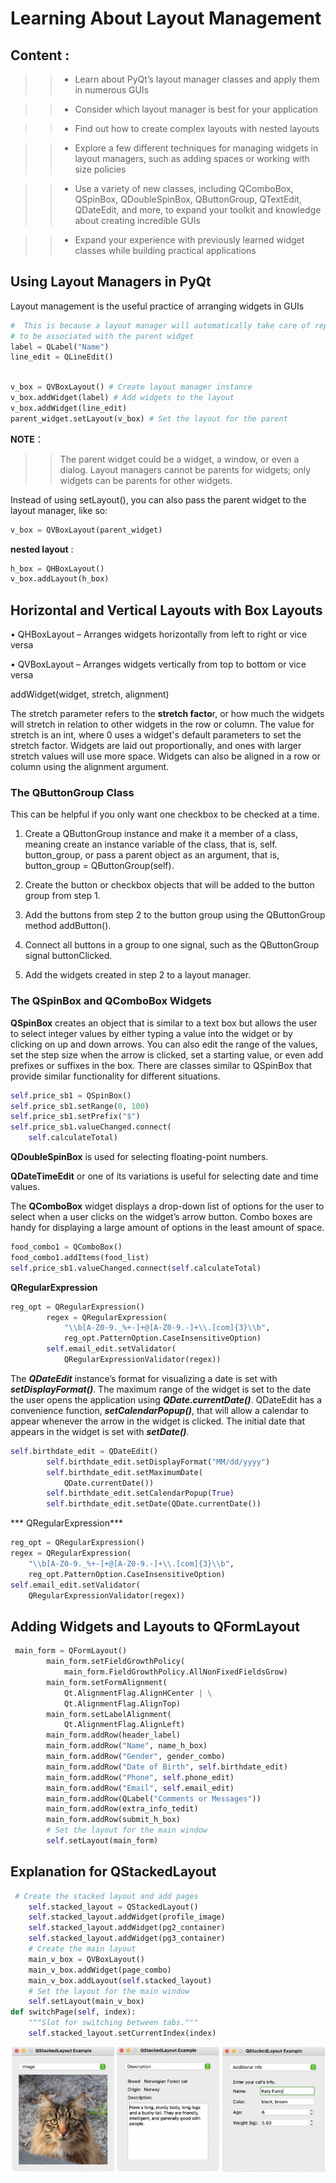# Learning About Layout Management

## Content :

>>* Learn about PyQt’s layout manager classes and apply them in numerous GUIs

>>* Consider which layout manager is best for your application

>>* Find out how to create complex layouts with nested layouts

>>* Explore a few different techniques for managing widgets in layout managers, such as adding spaces or working with size policies

>>* Use a variety of new classes, including QComboBox, QSpinBox, QDoubleSpinBox, QButtonGroup, QTextEdit, QDateEdit, and more, 
    to expand your toolkit and knowledge about creating incredible GUIs

>>* Expand your experience with previously learned widget classes while building practical applications

## Using Layout Managers in PyQt

Layout management is the useful practice of arranging widgets in GUIs

```python
#  This is because a layout manager will automatically take care of reparenting widgets 
# to be associated with the parent widget
label = QLabel("Name")
line_edit = QLineEdit()
```
```python

v_box = QVBoxLayout() # Create layout manager instance
v_box.addWidget(label) # Add widgets to the layout
v_box.addWidget(line_edit)
parent_widget.setLayout(v_box) # Set the layout for the parent
```
**NOTE**：
 >>The parent widget could be a widget, a window, or even a dialog. 
 >>Layout managers cannot be parents for widgets; only widgets can be parents for other widgets.

Instead of using setLayout(), you can also pass the parent widget to the layout manager, like so:
```python
v_box = QVBoxLayout(parent_widget)
```

**nested layout** :
```python
h_box = QHBoxLayout()
v_box.addLayout(h_box)
```

## Horizontal and Vertical Layouts with Box Layouts

• QHBoxLayout – Arranges widgets horizontally from left to right or vice versa

• QVBoxLayout – Arranges widgets vertically from top to bottom or vice versa

addWidget(widget, stretch, alignment)

The stretch parameter refers to the **stretch facto**r, or how much the widgets will stretch in relation to other widgets in the row or column. 
The value for stretch is an int, where 0 uses a widget's default parameters to set the stretch factor. 
Widgets are laid out proportionally, and ones with larger stretch values will use more space. 
Widgets can also be aligned in a row or column using the alignment argument.

### The QButtonGroup Class

 This can be helpful if you only want one checkbox to be checked at a time.

1. Create a QButtonGroup instance and make it a member of a class, meaning create an instance variable of the class, 
   that is, self. button_group, or pass a parent object as an argument, that is, button_group = QButtonGroup(self).

2. Create the button or checkbox objects that will be added to the button group from step 1.

3. Add the buttons from step 2 to the button group using the QButtonGroup method addButton().

4. Connect all buttons in a group to one signal, such as the QButtonGroup signal buttonClicked.

5. Add the widgets created in step 2 to a layout manager.

### The QSpinBox and QComboBox Widgets

**QSpinBox** creates an object that is similar to a text box but allows the user to select integer values by either typing a value into the widget or by clicking on up and down arrows. You can also edit the range of the values, set the step size when the arrow
is clicked, set a starting value, or even add prefixes or suffixes in the box. There are classes similar to QSpinBox that provide similar functionality for different situations. 

```python
self.price_sb1 = QSpinBox()
self.price_sb1.setRange(0, 100)
self.price_sb1.setPrefix("$")
self.price_sb1.valueChanged.connect(
    self.calculateTotal)
```

**QDoubleSpinBox** is used for selecting floating-point numbers. 

**QDateTimeEdit** or one of its variations is useful for selecting date and time values.

The **QComboBox** widget displays a drop-down list of options for the user to select when a user clicks on the widget’s arrow button. Combo boxes are handy for displaying a large amount of options in the least amount of space.

```python
food_combo1 = QComboBox()
food_combo1.addItems(food_list)
self.price_sb1.valueChanged.connect(self.calculateTotal)
```

**QRegularExpression**
```python
reg_opt = QRegularExpression()
        regex = QRegularExpression(
            "\\b[A-Z0-9._%+-]+@[A-Z0-9.-]+\\.[com]{3}\\b",
            reg_opt.PatternOption.CaseInsensitiveOption)
        self.email_edit.setValidator(
            QRegularExpressionValidator(regex))
```

The ***QDateEdit*** instance’s format for visualizing a date is set with ***setDisplayFormat()***. The maximum range of the widget is set to the date the user opens the application using ***QDate.currentDate()***. QDateEdit has a convenience function, ***setCalendarPopup()***, that will allow a calendar to appear whenever the arrow in the widget is clicked. The initial date that appears in the widget is set with ***setDate()***.
```python
self.birthdate_edit = QDateEdit()
        self.birthdate_edit.setDisplayFormat("MM/dd/yyyy")
        self.birthdate_edit.setMaximumDate(
            QDate.currentDate())
        self.birthdate_edit.setCalendarPopup(True)
        self.birthdate_edit.setDate(QDate.currentDate())
```

*** QRegularExpression***

```python
reg_opt = QRegularExpression()
regex = QRegularExpression(
    "\\b[A-Z0-9._%+-]+@[A-Z0-9.-]+\\.[com]{3}\\b",
    reg_opt.PatternOption.CaseInsensitiveOption)
self.email_edit.setValidator(
    QRegularExpressionValidator(regex))

```

## Adding Widgets and Layouts to QFormLayout

```python
 main_form = QFormLayout()
        main_form.setFieldGrowthPolicy(
            main_form.FieldGrowthPolicy.AllNonFixedFieldsGrow)
        main_form.setFormAlignment(
            Qt.AlignmentFlag.AlignHCenter | \
            Qt.AlignmentFlag.AlignTop)
        main_form.setLabelAlignment(
            Qt.AlignmentFlag.AlignLeft)
        main_form.addRow(header_label)
        main_form.addRow("Name", name_h_box)
        main_form.addRow("Gender", gender_combo)
        main_form.addRow("Date of Birth", self.birthdate_edit)
        main_form.addRow("Phone", self.phone_edit)
        main_form.addRow("Email", self.email_edit)
        main_form.addRow(QLabel("Comments or Messages"))
        main_form.addRow(extra_info_tedit)
        main_form.addRow(submit_h_box)
        # Set the layout for the main window
        self.setLayout(main_form)
```

## Explanation for QStackedLayout

```python
 # Create the stacked layout and add pages
    self.stacked_layout = QStackedLayout()
    self.stacked_layout.addWidget(profile_image)
    self.stacked_layout.addWidget(pg2_container)
    self.stacked_layout.addWidget(pg3_container)
    # Create the main layout
    main_v_box = QVBoxLayout()
    main_v_box.addWidget(page_combo)
    main_v_box.addLayout(self.stacked_layout)
    # Set the layout for the main window
    self.setLayout(main_v_box)
def switchPage(self, index):
    """Slot for switching between tabs."""
    self.stacked_layout.setCurrentIndex(index)
```

![](https://github.com/JohnHe12/pyqt6/blob/main/chapter%20IV/images/%E6%88%AA%E5%B1%8F2022-08-31%2022.50.48.png)
